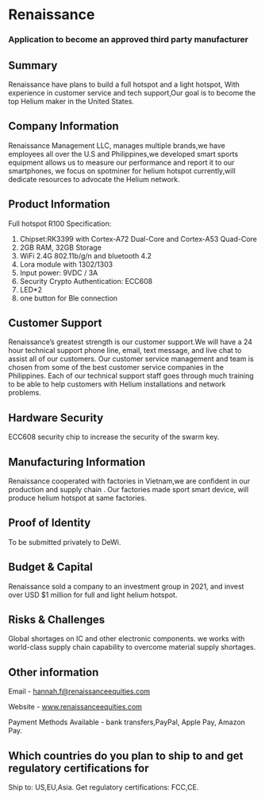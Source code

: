 # Renaissance
### Application to become an approved third party manufacturer

## Summary

Renaissance have plans to build a full hotspot and a light hotspot, With experience in customer service and tech support,Our goal is to become the top Helium maker in the United States.

## Company Information

Renaissance Management LLC, manages multiple brands,we have employees all over the U.S and Philippines,we developed smart sports equipment allows us to measure our performance and report it to our smartphones, we focus on spotminer for helium hotspot currently,will dedicate resources to advocate the Helium network.

## Product Information

Full hotspot R100
Specification:
1) Chipset:RK3399 with Cortex-A72 Dual-Core and Cortex-A53 Quad-Core
2) 2GB RAM, 32GB Storage
3) WiFi 2.4G 802.11b/g/n and bluetooth 4.2
4) Lora module with 1302/1303
2) Input power: 9VDC / 3A
5) Security Crypto Authentication: ECC608
6) LED*2
7) one button for Ble connection

## Customer Support

Renaissance’s greatest strength is our customer support.We will have a 24 hour technical support phone line, email, text message, and live chat to assist all of our customers. Our customer service management and team is chosen from some of the best customer service companies in the Philippines. Each of our technical support staff goes through much training to be able to help customers with Helium installations and network problems.

## Hardware Security

ECC608 security chip to increase the security of the swarm key.

## Manufacturing Information

Renaissance cooperated with factories in Vietnam,we are confident in our production and supply chain . Our factories made sport smart device, will produce helium hotspot at same factories.

## Proof of Identity

To be submitted privately to DeWi.

## Budget & Capital

Renaissance sold a company to an investment group in 2021, and invest over USD $1 million for full and light helium hotspot. 

## Risks & Challenges

Global shortages on IC and other electronic components. we works with world-class supply chain capability to overcome material supply shortages.

## Other information

Email - hannah.f@renaissanceequities.com 

Website - www.renaissanceequities.com

Payment Methods Available - bank transfers,PayPal, Apple Pay, Amazon Pay.

## Which countries do you plan to ship to and get regulatory certifications for
Ship to: US,EU,Asia.
Get regulatory certifications: FCC,CE.
